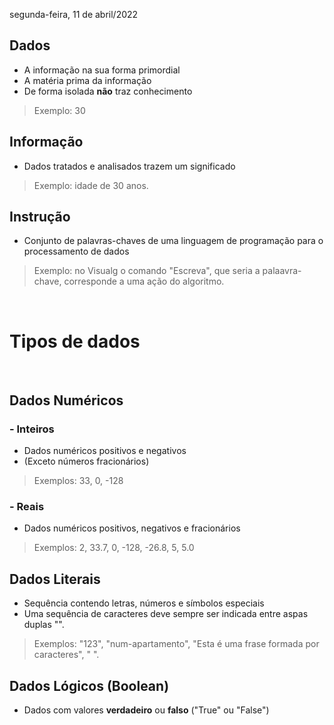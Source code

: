 segunda-feira, 11 de abril/2022
## Dados
- A informação na sua forma primordial
- A matéria prima da informação
- De forma isolada <b>não</b> traz conhecimento
> Exemplo: 30

## Informação
- Dados tratados e analisados trazem um significado
> Exemplo: idade de 30 anos.

## Instrução
- Conjunto de palavras-chaves de uma linguagem de programação para o processamento de dados
> Exemplo: no Visualg o comando "Escreva", que seria a palaavra-chave, corresponde a uma ação do algoritmo.
 
<br> 
 
# Tipos de dados
<br>

## Dados Numéricos

  ### - Inteiros
  - Dados numéricos positivos e negativos
  - (Exceto números fracionários)
  > Exemplos: 33, 0, -128

  ### - Reais
  - Dados numéricos positivos, negativos e fracionários
  > Exemplos: 2, 33.7, 0, -128, -26.8, 5, 5.0

## Dados Literais
- Sequência contendo letras, números e símbolos especiais
- Uma sequência de caracteres deve sempre ser indicada entre aspas duplas "".
> Exemplos: "123", "num-apartamento", "Esta é uma frase formada por caracteres", " ".

## Dados Lógicos (Boolean)
- Dados com valores <b>verdadeiro</b> ou <b>falso</b> ("True" ou "False")
